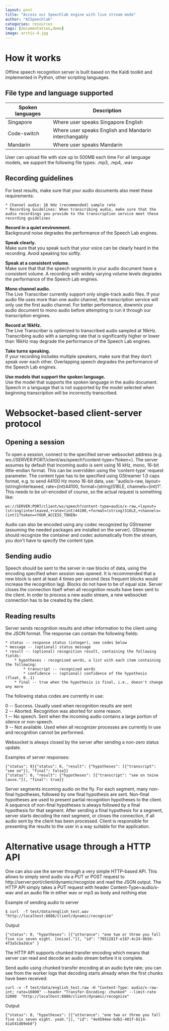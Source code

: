 ```yaml
---
layout: post
title: "Access our Speechlab engine with live stream mode"
author: "AISpeechlab"
categories: resources
tags: [documentation,demo]
image: arctic-4.jpg
---
```


# How it works

Offline speech recognition server is built based on the Kaldi toolkit and implemented in Python, other scripting languages.

## File type and language supported


| Spoken languages      | Description                                           |
| --------------------- | ----------------------------------------------------- |
| Singapore             | Where user speaks Singapore English                   |
| Code-switch           | Where user speaks English and Mandarin interchangably |
| Mandarin              | Where user speaks Mandarin                            |

User can upload file with size up to 500MB each time
For all language models, we support the following file types: .mp3, .mp4, .wav

## Recording guidelines

For best results, make sure that your audio documents also meet these requirements:  

    * Channel audio: 16 kHz (recommended) sample rate  
    * Recording Guidelines: When transcribing audio, make sure that the audio recordings you provide to the transcription service meet these recording guidelines


**Record in a quiet environment.**  
Background noise degrades the performance of the Speech Lab engines.

**Speak clearly.**  
Make sure that you speak such that your voice can be clearly heard in the recording. Avoid speaking too softly.

**Speak at a consistent volume.**  
Make sure that that the speech segments in your audio document have a consistent volume. A recording with widely varying volume levels degrades the performance of the Speech Lab engines.

**Mono channel audio.**  
The Live Transcriber currently support only single-track audio files. If your audio file uses more than one audio channel, the transcription service will only use the first audio channel. For better performance, downmix your audio document to mono audio before attempting to run it through our transcription engines.

**Record at 16kHz.**  
The Live Transcriber is optimized to transcribed audio sampled at 16kHz. Transcribing audio with a sampling rate that is significantly higher or lower than 16kHz may degrade the performance of the Speech Lab engines.

**Take turns speaking.**  
If your recording includes multiple speakers, make sure that they don’t speak over each other. Overlapping speech degrades the performance of the Speech Lab engines.


**Use models that support the spoken language.**  
Use the model that supports the spoken language in the audio document. Speech in a language that is not supported by the model selected when beginning transcription will be incorrectly transcribed.


# Websocket-based client-server protocol  

## Opening a session  

To open a session, connect to the specified server websocket address (e.g. ws://SERVER:PORT/client/ws/speech?content-type=?token=). The server assumes by default that incoming audio is sent using 16 kHz, mono, 16-bit little-endian format. This can be overridden using the 'content-type' request parameter. The content type has to be specified using GStreamer 1.0 caps format, e.g. to send 44100 Hz mono 16-bit data, use: "audio/x-raw, layout=(string)interleaved, rate=(int)44100, format=(string)S16LE, channels=(int)1". This needs to be url-encoded of course, so the actual request is something like:

```
ws://SERVER:PORT/client/ws/speech?content-type=audio/x-raw,+layout=(string)interleaved,+rate=(int)44100,+format=(string)S16LE,+channels=(int)1?token=<YOUR_ACCESS_TOKEN>
```

Audio can also be encoded using any codec recognized by GStreamer (assuming the needed packages are installed on the server). GStreamer should recognize the container and codec automatically from the stream, you don't have to specify the content type.

## Sending audio
Speech should be sent to the server in raw blocks of data, using the encoding specified when session was opened. It is recommended that a new block is sent at least 4 times per second (less frequent blocks would increase the recognition lag). Blocks do not have to be of equal size. Server closes the connection itself when all recognition results have been sent to the client. In order to process a new audio stream, a new websocket connection has to be created by the client.

## Reading results
Server sends recognition results and other information to the client using the JSON format. The response can contain the following fields:  

    * status -- response status (integer), see codes below  
    * message -- (optional) status message  
    * result -- (optional) recognition result, containing the following fields:  
        * hypotheses - recognized words, a list with each item containing the following:  
            * transcript -- recognized words  
            * confidence -- (optional) confidence of the hypothesis (float, 0..1)  
        * final -- true when the hypothesis is final, i.e., doesn't change any more  


The following status codes are currently in use:  

0 -- Success. Usually used when recognition results are sent  
2 -- Aborted. Recognition was aborted for some reason.  
1 -- No speech. Sent when the incoming audio contains a large portion of silence or non-speech.  
9 -- Not available. Used when all recognizer processes are currently in use and recognition cannot be performed.  


Websocket is always closed by the server after sending a non-zero status update.

Examples of server responses:  
  ```
  {"status": 9}{"status": 0, "result": {"hypotheses": [{"transcript": "see on"}], "final": false}}  
  {"status": 0, "result": {"hypotheses": [{"transcript": "see on teine lause."}], "final": true}}
  ```

Server segments incoming audio on the fly. For each segment, many non-final hypotheses, followed by one final hypothesis are sent. Non-final hypotheses are used to present partial recognition hypotheses to the client. A sequence of non-final hypotheses is always followed by a final hypothesis for that segment. After sending a final hypothesis for a segment, server starts decoding the next segment, or closes the connection, if all audio sent by the client has been processed. Client is responsible for presenting the results to the user in a way suitable for the application.


# Alternative usage through a HTTP API
One can also use the server through a very simple HTTP-based API. This allows to simply send audio via a PUT or POST request to http://server:port/client/dynamic/recognize and read the JSON output. The HTTP API simply takes a PUT request with header Content-Type=audio/x-wav and an audio file in either wav or mp3 as body and nothing else


Example of sending audio to server  
```
$ curl  -T test/data/english_test.wav  "http://localhost:8888/client/dynamic/recognize"
```

Output
```
{"status": 0, "hypotheses": [{"utterance": "one two or three you fall five six seven eight. [noise]."}], "id": "7851281f-e187-4c24-9b58-4f3a5cba3dce" }
```

The HTTP API supports chunked transfer encoding which means that server can read and decode an audio stream before it is complete.

Send audio using chunked transfer encoding at an audio byte rate; you can see from the worker logs that decoding starts already when the first chunks have been received:
```
curl -v -T test/data/english_test.raw -H "Content-Type: audio/x-raw-int; rate=16000" --header "Transfer-Encoding: chunked" --limit-rate 32000  "http://localhost:8888/client/dynamic/recognize"
```


Output
```
{"status": 0, "hypotheses": [{"utterance": "one two or three you fall five six seven eight. yeah."}], "id": "4e4594ee-bdb2-401f-8114-41a541d89eb8"}

```
